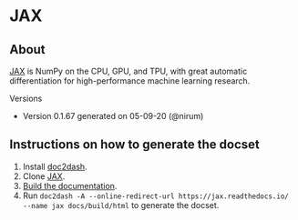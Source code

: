 JAX
=======================

About
-----
[JAX](https://jax.readthedocs.io/en/latest/) is NumPy on the CPU, GPU, and TPU, with great automatic differentiation for high-performance machine learning research.

Versions
- Version 0.1.67 generated on 05-09-20 (@nirum)

Instructions on how to generate the docset
------------------------------------------
1. Install [doc2dash](https://doc2dash.readthedocs.io/).
2. Clone [JAX](https://github.com/google/jax/).
3. [Build the documentation](https://jax.readthedocs.io/en/latest/developer.html#update-documentation).
4. Run `doc2dash -A --online-redirect-url https://jax.readthedocs.io/ --name jax docs/build/html` to generate the docset.
